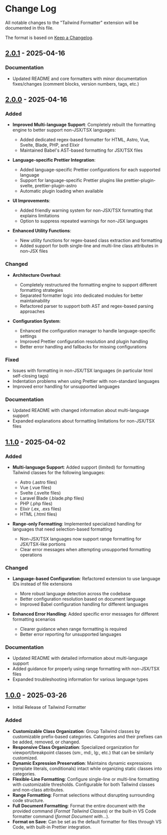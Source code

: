 # Change Log

All notable changes to the "Tailwind Formatter" extension will be documented in this file.

The format is based on [Keep a Changelog](http://keepachangelog.com/).

## [2.0.1] - 2025-04-16

### Documentation

- Updated README and core formatters with minor documentation fixes/changes (comment blocks, version numbers, tags, etc.)

[2.0.1]: https://github.com/myhtica/tailwind-formatter/releases/tag/v2.0.1

## [2.0.0] - 2025-04-16

### Added

- **Improved Multi-language Support**: Completely rebuilt the formatting engine to better support non-JSX/TSX languages:

  - Added dedicated regex-based formatter for HTML, Astro, Vue, Svelte, Blade, PHP, and Elixir
  - Maintained Babel's AST-based formatting for JSX/TSX files

- **Language-specific Prettier Integration**:

  - Added language-specific Prettier configurations for each supported language
  - Support for language-specific Prettier plugins like prettier-plugin-svelte, prettier-plugin-astro
  - Automatic plugin loading when available

- **UI Improvements**:

  - Added friendly warning system for non-JSX/TSX formatting that explains limitations
  - Option to suppress repeated warnings for non-JSX languages

- **Enhanced Utility Functions**:
  - New utility functions for regex-based class extraction and formatting
  - Added support for both single-line and multi-line class attributes in non-JSX files

### Changed

- **Architecture Overhaul**:

  - Completely restructured the formatting engine to support different formatting strategies
  - Separated formatter logic into dedicated modules for better maintainability
  - Refactored parser to support both AST and regex-based parsing approaches

- **Configuration System**:

  - Enhanced the configuration manager to handle language-specific settings
  - Improved Prettier configuration resolution and plugin handling
  - Better error handling and fallbacks for missing configurations

### Fixed

- Issues with formatting in non-JSX/TSX languages (in particular html self-closing tags)
- Indentation problems when using Prettier with non-standard languages
- Improved error handling for unsupported languages

### Documentation

- Updated README with changed information about multi-language support
- Expanded explanations about formatting limitations for non-JSX/TSX files

[2.0.0]: https://github.com/myhtica/tailwind-formatter/releases/tag/v2.0.0

## [1.1.0] - 2025-04-02

### Added

- **Multi-language Support**: Added support (limited) for formatting Tailwind classes for the following languages:

  - Astro (.astro files)
  - Vue (.vue files)
  - Svelte (.svelte files)
  - Laravel Blade (.blade.php files)
  - PHP (.php files)
  - Elixir (.ex, .exs files)
  - HTML (.html files)

- **Range-only Formatting**: Implemented specialized handling for languages that need selection-based formatting
  - Non-JSX/TSX languages now support range formatting for JSX/TSX-like portions
  - Clear error messages when attempting unsupported formatting operations

### Changed

- **Language-based Configuration**: Refactored extension to use language IDs instead of file extensions

  - More robust language detection across the codebase
  - Better configuration resolution based on document language
  - Improved Babel configuration handling for different languages

- **Enhanced Error Handling**: Added specific error messages for different formatting scenarios
  - Clearer guidance when range formatting is required
  - Better error reporting for unsupported languages

### Documentation

- Updated README with detailed information about multi-language support
- Added guidance for properly using range formatting with non-JSX/TSX files
- Expanded troubleshooting information for various language types

[1.1.0]: https://github.com/myhtica/tailwind-formatter/releases/tag/v1.1.0

## [1.0.0] - 2025-03-26

- Initial Release of Tailwind Formatter

### Added

- **Customizable Class Organization**: Group Tailwind classes by customizable prefix-based categories. Categories and their prefixes can be added, removed, or changed.
- **Responsive Class Organization**: Specialized organization for viewport/breakpoint classes (sm:, md:, lg:, etc.) that can be similarly customized.
- **Dynamic Expression Preservation**: Maintains dynamic expressions (template literals, conditionals) intact while organizing static classes into categories.
- **Flexible-Line Formatting**: Configure single-line or multi-line formatting with customizable thresholds. Configurable for both Tailwind classes and non-class attributes.
- **Range Formatting**: Format selections without disrupting surrounding code structure.
- **Full Document Formatting**: Format the entire document with the provided command (_Format Tailwind Classes_) or the built-in VS Code formatter command (_format Document with..._).
- **Format on Save**: Can be set as the default formatter for files through VS Code, with built-in Prettier integration.

[1.0.0]: https://github.com/myhtica/tailwind-formatter/releases/tag/v1.0.0
